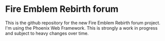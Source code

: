 # Fire Emblem Rebirth forum
This is the github repository for the new Fire Emblem Rebirth forum project.
I'm using the Phoenix Web Framework. This is strongly a work in progress and
subject to heavy changes over time.

